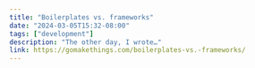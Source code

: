 ```yaml
---
title: "Boilerplates vs. frameworks"
date: "2024-03-05T15:32-08:00"
tags: ["development"]
description: "The other day, I wrote…"
link: https://gomakethings.com/boilerplates-vs.-frameworks/
---
```

